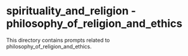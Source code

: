 # spirituality_and_religion - philosophy_of_religion_and_ethics

This directory contains prompts related to philosophy_of_religion_and_ethics.